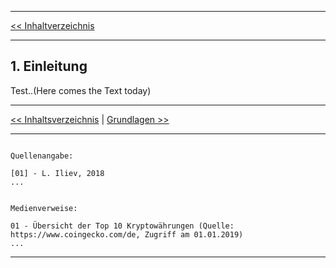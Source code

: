 ***

[<< Inhaltverzeichnis](README.md) 

***

## 1. Einleitung
Test..(Here comes the Text today)




***

[<< Inhaltsverzeichnis](README.md) | [Grundlagen >>](Grundlagen.md)

***

```

Quellenangabe:

[01] - L. Iliev, 2018
...


Medienverweise:

01 - Übersicht der Top 10 Kryptowährungen (Quelle: https://www.coingecko.com/de, Zugriff am 01.01.2019)
...

```

***
